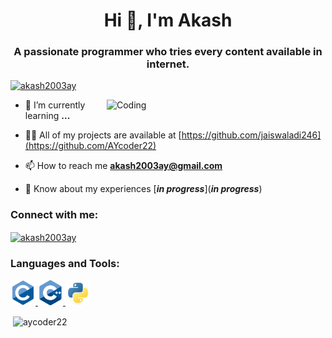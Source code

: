 
                                                                      
<h1 align="center">Hi 👋, I'm Akash</h1>
<h3 align="center">A passionate programmer who tries every content available in internet.</h3>

<p align="left"> <a href="https://twitter.com/akash2003ay" target="blank"><img src="https://img.shields.io/twitter/follow/akash2003ay?logo=twitter&style=for-the-badge" alt="akash2003ay" /></a> </p>

<img align="right" alt="Coding" width="350" src="https://cdn.dribbble.com/users/730703/screenshots/6581243/avento.gif">

- 🌱 I’m currently learning **...**

- 👨‍💻 All of my projects are available at [https://github.com/jaiswaladi246](https://github.com/AYcoder22)

- 📫 How to reach me **akash2003ay@gmail.com**


- 📄 Know about my experiences [___in progress___](___in progress___)

<h3 align="left">Connect with me:</h3>
<p align="left">
<a href="https://twitter.com/akash2003ay" target="blank"><img align="center" src="https://raw.githubusercontent.com/rahuldkjain/github-profile-readme-generator/master/src/images/icons/Social/twitter.svg" alt="akash2003ay" height="30" width="40" /></a>
</p>

<h3 align="left">Languages and Tools:</h3>
<p align="left"> <a href="https://www.cprogramming.com/" target="_blank" rel="noreferrer"> <img src="https://raw.githubusercontent.com/devicons/devicon/master/icons/c/c-original.svg" alt="c" width="40" height="40"/> </a> <a href="https://www.w3schools.com/cpp/" target="_blank" rel="noreferrer"> <img src="https://raw.githubusercontent.com/devicons/devicon/master/icons/cplusplus/cplusplus-original.svg" alt="cplusplus" width="40" height="40"/> </a> <a href="https://www.python.org" target="_blank" rel="noreferrer"> <img src="https://raw.githubusercontent.com/devicons/devicon/master/icons/python/python-original.svg" alt="python" width="40" height="40"/> </a> </p>

<p>&nbsp;<img align="center" src="https://github-readme-stats.vercel.app/api?username=aycoder22&show_icons=true&locale=en" alt="aycoder22" /></p>
